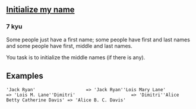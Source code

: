 <h2><a href=https://www.codewars.com/kata/5768a693a3205e1cc100071f/train/javascript target="_blank">Initialize my name</a></h2><h3>7 kyu</h3><p>Some people just have a first name; some people have first and last names and some people have first, middle and last names.</p><p>You task is to initialize the middle names (if there is any).</p><h2 id="examples">Examples</h2><pre><code>'Jack Ryan'                   =&gt; 'Jack Ryan''Lois Mary Lane'              =&gt; 'Lois M. Lane''Dimitri'                     =&gt; 'Dimitri''Alice Betty Catherine Davis' =&gt; 'Alice B. C. Davis'</code></pre>